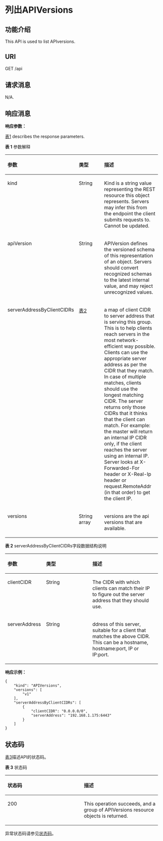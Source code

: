 # 列出APIVersions<a name="cce_02_0186"></a>

## 功能介绍<a name="section53754776"></a>

This API is used to list APIversions.

## URI<a name="section14030938"></a>

GET /api

## 请求消息<a name="section59169584"></a>

N/A.

## 响应消息<a name="section62764209"></a>

**响应参数：**

[表1](#d0e45702)  describes the response parameters.

**表 1**  参数解释

<a name="d0e45702"></a>
<table><thead align="left"><tr id="row37210166"><th class="cellrowborder" valign="top" width="25%" id="mcps1.2.4.1.1"><p id="p61233436"><a name="p61233436"></a><a name="p61233436"></a>参数</p>
</th>
<th class="cellrowborder" valign="top" width="30%" id="mcps1.2.4.1.2"><p id="p60961283"><a name="p60961283"></a><a name="p60961283"></a>类型</p>
</th>
<th class="cellrowborder" valign="top" width="45%" id="mcps1.2.4.1.3"><p id="p38916882"><a name="p38916882"></a><a name="p38916882"></a>描述</p>
</th>
</tr>
</thead>
<tbody><tr id="row65259762"><td class="cellrowborder" valign="top" width="25%" headers="mcps1.2.4.1.1 "><p id="p51549387"><a name="p51549387"></a><a name="p51549387"></a>kind</p>
</td>
<td class="cellrowborder" valign="top" width="30%" headers="mcps1.2.4.1.2 "><p id="p14750788"><a name="p14750788"></a><a name="p14750788"></a>String</p>
</td>
<td class="cellrowborder" valign="top" width="45%" headers="mcps1.2.4.1.3 "><p id="p53963141"><a name="p53963141"></a><a name="p53963141"></a>Kind is a string value representing the REST resource this object represents. Servers may infer this from the endpoint the client submits requests to. Cannot be updated.</p>
</td>
</tr>
<tr id="row15906224"><td class="cellrowborder" valign="top" width="25%" headers="mcps1.2.4.1.1 "><p id="p13335793"><a name="p13335793"></a><a name="p13335793"></a>apiVersion</p>
</td>
<td class="cellrowborder" valign="top" width="30%" headers="mcps1.2.4.1.2 "><p id="p6457487"><a name="p6457487"></a><a name="p6457487"></a>String</p>
</td>
<td class="cellrowborder" valign="top" width="45%" headers="mcps1.2.4.1.3 "><p id="p53294449"><a name="p53294449"></a><a name="p53294449"></a>APIVersion defines the versioned schema of this representation of an object. Servers should convert recognized schemas to the latest internal value, and may reject unrecognized values.</p>
</td>
</tr>
<tr id="row9888000"><td class="cellrowborder" valign="top" width="25%" headers="mcps1.2.4.1.1 "><p id="p62730499"><a name="p62730499"></a><a name="p62730499"></a>serverAddressByClientCIDRs</p>
</td>
<td class="cellrowborder" valign="top" width="30%" headers="mcps1.2.4.1.2 "><p id="p48005696"><a name="p48005696"></a><a name="p48005696"></a><a href="#d0e45762">表2</a></p>
</td>
<td class="cellrowborder" valign="top" width="45%" headers="mcps1.2.4.1.3 "><p id="p32434503"><a name="p32434503"></a><a name="p32434503"></a>a map of client CIDR to server address that is serving this group. This is to help clients reach servers in the most network-efficient way possible. Clients can use the appropriate server address as per the CIDR that they match. In case of multiple matches, clients should use the longest matching CIDR. The server returns only those CIDRs that it thinks that the client can match. For example: the master will return an internal IP CIDR only, if the client reaches the server using an internal IP. Server looks at X-Forwarded-For header or X-Real-Ip header or request.RemoteAddr (in that order) to get the client IP.</p>
</td>
</tr>
<tr id="row23475074"><td class="cellrowborder" valign="top" width="25%" headers="mcps1.2.4.1.1 "><p id="p22432856"><a name="p22432856"></a><a name="p22432856"></a>versions</p>
</td>
<td class="cellrowborder" valign="top" width="30%" headers="mcps1.2.4.1.2 "><p id="p5122054"><a name="p5122054"></a><a name="p5122054"></a>String array</p>
</td>
<td class="cellrowborder" valign="top" width="45%" headers="mcps1.2.4.1.3 "><p id="p12233269"><a name="p12233269"></a><a name="p12233269"></a>versions are the api versions that are available.</p>
</td>
</tr>
</tbody>
</table>

**表 2**  serverAddressByClientCIDRs字段数据结构说明

<a name="d0e45762"></a>
<table><thead align="left"><tr id="row41026198"><th class="cellrowborder" valign="top" width="25.252525252525253%" id="mcps1.2.4.1.1"><p id="p34787743"><a name="p34787743"></a><a name="p34787743"></a>参数</p>
</th>
<th class="cellrowborder" valign="top" width="30.303030303030305%" id="mcps1.2.4.1.2"><p id="p66343833"><a name="p66343833"></a><a name="p66343833"></a>类型</p>
</th>
<th class="cellrowborder" valign="top" width="44.44444444444445%" id="mcps1.2.4.1.3"><p id="p5141420"><a name="p5141420"></a><a name="p5141420"></a>描述</p>
</th>
</tr>
</thead>
<tbody><tr id="row13801855"><td class="cellrowborder" valign="top" width="25.252525252525253%" headers="mcps1.2.4.1.1 "><p id="p44208442"><a name="p44208442"></a><a name="p44208442"></a>clientCIDR</p>
</td>
<td class="cellrowborder" valign="top" width="30.303030303030305%" headers="mcps1.2.4.1.2 "><p id="p24114054"><a name="p24114054"></a><a name="p24114054"></a>String</p>
</td>
<td class="cellrowborder" valign="top" width="44.44444444444445%" headers="mcps1.2.4.1.3 "><p id="p7081354"><a name="p7081354"></a><a name="p7081354"></a>The CIDR with which clients can match their IP to figure out the server address that they should use.</p>
</td>
</tr>
<tr id="row63732193"><td class="cellrowborder" valign="top" width="25.252525252525253%" headers="mcps1.2.4.1.1 "><p id="p62034029"><a name="p62034029"></a><a name="p62034029"></a>serverAddress</p>
</td>
<td class="cellrowborder" valign="top" width="30.303030303030305%" headers="mcps1.2.4.1.2 "><p id="p58700486"><a name="p58700486"></a><a name="p58700486"></a>String</p>
</td>
<td class="cellrowborder" valign="top" width="44.44444444444445%" headers="mcps1.2.4.1.3 "><p id="p57118931"><a name="p57118931"></a><a name="p57118931"></a>ddress of this server, suitable for a client that matches the above CIDR. This can be a hostname, hostname:port, IP or IP:port.</p>
</td>
</tr>
</tbody>
</table>

**响应示例：**

```
{
    "kind": "APIVersions",
    "versions": [
        "v1"
    ],
    "serverAddressByClientCIDRs": [
        {
            "clientCIDR": "0.0.0.0/0",
            "serverAddress": "192.168.1.175:6443"
        }
    ]
}
```

## 状态码<a name="section28006976"></a>

[表3](#d0e45813)描述API的状态码。

**表 3**  状态码

<a name="d0e45813"></a>
<table><thead align="left"><tr id="row54035152"><th class="cellrowborder" valign="top" width="50%" id="mcps1.2.3.1.1"><p id="p14771200"><a name="p14771200"></a><a name="p14771200"></a>状态码</p>
</th>
<th class="cellrowborder" valign="top" width="50%" id="mcps1.2.3.1.2"><p id="p55616532"><a name="p55616532"></a><a name="p55616532"></a>描述</p>
</th>
</tr>
</thead>
<tbody><tr id="row8645237"><td class="cellrowborder" valign="top" width="50%" headers="mcps1.2.3.1.1 "><p id="p29175562"><a name="p29175562"></a><a name="p29175562"></a>200</p>
</td>
<td class="cellrowborder" valign="top" width="50%" headers="mcps1.2.3.1.2 "><p id="p14410299"><a name="p14410299"></a><a name="p14410299"></a>This operation succeeds, and a group of APIVersions resource objects is returned.</p>
</td>
</tr>
</tbody>
</table>

异常状态码请参见[状态码](状态码.md)。

